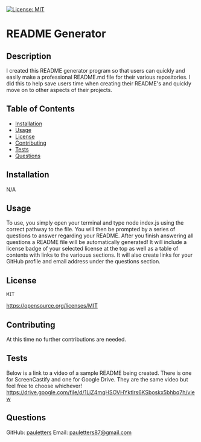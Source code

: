 

  [![License: MIT](https://img.shields.io/badge/License-MIT-yellow.svg)](https://opensource.org/licenses/MIT)

# README Generator

## Description
I created this README generator program so that users can quickly and easily make a professional README.md file for their various repositories. I did this to help save users time when creating their README's and quickly move on to other aspects of their projects.

## Table of Contents
- [Installation](#installation)
- [Usage](#usage)
- [License](#license)
- [Contributing](#contributing)
- [Tests](#tests)
- [Questions](#questions)

## Installation
N/A

## Usage
To use, you simply open your terminal and type node index.js using the correct pathway to the file. You will then be prompted by a series of questions to answer regarding your README. After you finish answering all questions a README file will be automatically generated! It will include a license badge of your selected license at the top as well as a table of contents with links to the variouus sections. It will also create links for your GitHub profile and email address under the questions section.


  ## License
    MIT
    
  https://opensource.org/licenses/MIT



## Contributing
At this time no further contributions are needed.

## Tests
Below is a link to a video of a sample README being created. There is one for ScreenCastify and one for Google Drive.  They are the same video but feel free to choose whichever!
https://drive.google.com/file/d/1LjZ4mqHSOVHYktlrs6KSboskx5bhbq7h/view

## Questions
GitHub: [pauletters](https://github.com/pauletters)
Email: pauletters87@gmail.com
